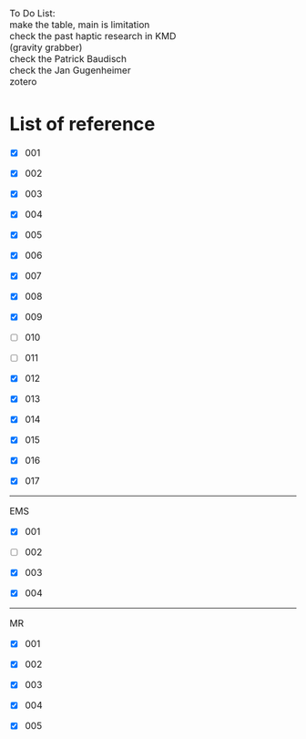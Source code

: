 <font size= "3">

To Do List: <br>
make the table, main is limitation<br>
check the past haptic research in KMD<br>
(gravity grabber)<br>
check the Patrick Baudisch<br>
check the Jan Gugenheimer<br>
zotero<br>

# List of reference

  - [x] 001

  - [x] 002

  - [x] 003

  - [x] 004

  - [x] 005

  - [x] 006

  - [x] 007

  - [x] 008

  - [x] 009

  - [ ] 010

  - [ ] 011

  - [x] 012

  - [x] 013

  - [x] 014

  - [x] 015

  - [x] 016

  - [x] 017

  ---
  EMS
  - [x] 001

  - [ ] 002
   
  - [x] 003
   
  - [x] 004

  ---
  MR

  - [x] 001

  - [x] 002
   
  - [x] 003
   
  - [x] 004

  - [x] 005

  
